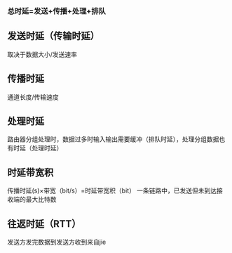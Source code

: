 


### 总时延=发送+传播+处理+排队

## 发送时延（传输时延）
取决于数据大小/发送速率
## 传播时延
通道长度/传输速度
## 处理时延
路由器分组处理时，数据过多时输入输出需要缓冲（排队时延），处理分组数据也有时延（处理时延）

## 时延带宽积
传播时延(s)×带宽（bit/s）=时延带宽积（bit）
一条链路中，已发送但未到达接收端的最大比特数

## 往返时延（RTT）
发送方发完数据到发送方收到来自jie
<!--stackedit_data:
eyJoaXN0b3J5IjpbLTY1NzcyNDMxMSwtMTIzNzI5NTE0NiwxND
M0ODgyMDM5XX0=
-->